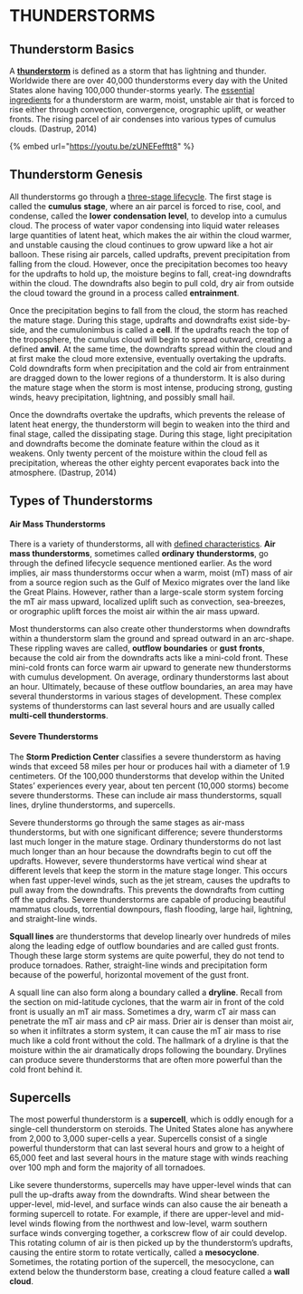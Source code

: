 # THUNDERSTORMS

## Thunderstorm Basics

A [**thunderstorm**](https://www.weather.gov/jetstream/tstorms_intro) is defined as a storm that has lightning and thunder. Worldwide there are over 40,000 thunderstorms every day with the United States alone having 100,000 thunder-storms yearly. The [essential ingredients](https://www.weather.gov/jetstream/ingredient) for a thunderstorm are warm, moist, unstable air that is forced to rise either through convection, convergence, orographic uplift, or weather fronts. The rising parcel of air condenses into various types of cumulus clouds. \(Dastrup, 2014\)

{% embed url="https://youtu.be/zUNEFefftt8" %}



## Thunderstorm Genesis

All thunderstorms go through a [three-stage lifecycle](https://www.weather.gov/jetstream/life). The first stage is called the **cumulus** **stage**, where an air parcel is forced to rise, cool, and condense, called the **lower** **condensation** **level**, to develop into a cumulus cloud. The process of water vapor condensing into liquid water releases large quantities of latent heat, which makes the air within the cloud warmer, and unstable causing the cloud continues to grow upward like a hot air balloon. These rising air parcels, called updrafts, prevent precipitation from falling from the cloud. However, once the precipitation becomes too heavy for the updrafts to hold up, the moisture begins to fall, creat-ing downdrafts within the cloud. The downdrafts also begin to pull cold, dry air from outside the cloud toward the ground in a process called **entrainment**.

Once the precipitation begins to fall from the cloud, the storm has reached the mature stage. During this stage, updrafts and downdrafts exist side-by-side, and the cumulonimbus is called a **cell**. If the updrafts reach the top of the troposphere, the cumulus cloud will begin to spread outward, creating a defined **anvil**. At the same time, the downdrafts spread within the cloud and at first make the cloud more extensive, eventually overtaking the updrafts. Cold downdrafts form when precipitation and the cold air from entrainment are dragged down to the lower regions of a thunderstorm. It is also during the mature stage when the storm is most intense, producing strong, gusting winds, heavy precipitation, lightning, and possibly small hail.

Once the downdrafts overtake the updrafts, which prevents the release of latent heat energy, the thunderstorm will begin to weaken into the third and final stage, called the dissipating stage. During this stage, light precipitation and downdrafts become the dominate feature within the cloud as it weakens. Only twenty percent of the moisture within the cloud fell as precipitation, whereas the other eighty percent evaporates back into the atmosphere. \(Dastrup, 2014\)

## Types of Thunderstorms

#### Air Mass Thunderstorms

There is a variety of thunderstorms, all with [defined characteristics](https://www.weather.gov/jetstream/tstrmtypes). **Air mass thunderstorms**, sometimes called **ordinary** **thunderstorms**, go through the defined lifecycle sequence mentioned earlier. As the word implies, air mass thunderstorms occur when a warm, moist \(mT\) mass of air from a source region such as the Gulf of Mexico migrates over the land like the Great Plains. However, rather than a large-scale storm system forcing the mT air mass upward, localized uplift such as convection, sea-breezes, or orographic uplift forces the moist air within the air mass upward.

Most thunderstorms can also create other thunderstorms when downdrafts within a thunderstorm slam the ground and spread outward in an arc-shape. These rippling waves are called, **outflow** **boundaries** or **gust** **fronts**, because the cold air from the downdrafts acts like a mini-cold front. These mini-cold fronts can force warm air upward to generate new thunderstorms with cumulus development. On average, ordinary thunderstorms last about an hour. Ultimately, because of these outflow boundaries, an area may have several thunderstorms in various stages of development. These complex systems of thunderstorms can last several hours and are usually called **multi-cell thunderstorms**.

#### Severe Thunderstorms

The **Storm Prediction Center** classifies a severe thunderstorm as having winds that exceed 58 miles per hour or produces hail with a diameter of 1.9 centimeters. Of the 100,000 thunderstorms that develop within the United States’ experiences every year, about ten percent \(10,000 storms\) become severe thunderstorms. These can include air mass thunderstorms, squall lines, dryline thunderstorms, and supercells.

Severe thunderstorms go through the same stages as air-mass thunderstorms, but with one significant difference; severe thunderstorms last much longer in the mature stage. Ordinary thunderstorms do not last much longer than an hour because the downdrafts begin to cut off the updrafts. However, severe thunderstorms have vertical wind shear at different levels that keep the storm in the mature stage longer. This occurs when fast upper-level winds, such as the jet stream, causes the updrafts to pull away from the downdrafts. This prevents the downdrafts from cutting off the updrafts. Severe thunderstorms are capable of producing beautiful mammatus clouds, torrential downpours, flash flooding, large hail, lightning, and straight-line winds.

**Squall lines** are thunderstorms that develop linearly over hundreds of miles along the leading edge of outflow boundaries and are called gust fronts. Though these large storm systems are quite powerful, they do not tend to produce tornadoes. Rather, straight-line winds and precipitation form because of the powerful, horizontal movement of the gust front.

A squall line can also form along a boundary called a **dryline**. Recall from the section on mid-latitude cyclones, that the warm air in front of the cold front is usually an mT air mass. Sometimes a dry, warm cT air mass can penetrate the mT air mass and cP air mass. Drier air is denser than moist air, so when it infiltrates a storm system, it can cause the mT air mass to rise much like a cold front without the cold. The hallmark of a dryline is that the moisture within the air dramatically drops following the boundary. Drylines can produce severe thunderstorms that are often more powerful than the cold front behind it.

## Supercells

The most powerful thunderstorm is a **supercell**, which is oddly enough for a single-cell thunderstorm on steroids. The United States alone has anywhere from 2,000 to 3,000 super-cells a year. Supercells consist of a single powerful thunderstorm that can last several hours and grow to a height of 65,000 feet and last several hours in the mature stage with winds reaching over 100 mph and form the majority of all tornadoes.

Like severe thunderstorms, supercells may have upper-level winds that can pull the up-drafts away from the downdrafts. Wind shear between the upper-level, mid-level, and surface winds can also cause the air beneath a forming supercell to rotate. For example, if there are upper-level and mid-level winds flowing from the northwest and low-level, warm southern surface winds converging together, a corkscrew flow of air could develop. This rotating column of air is then picked up by the thunderstorm’s updrafts, causing the entire storm to rotate vertically, called a **mesocyclone**. Sometimes, the rotating portion of the supercell, the mesocyclone, can extend below the thunderstorm base, creating a cloud feature called a **wall cloud**.  
  
  


